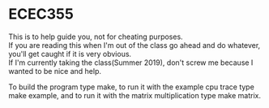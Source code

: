 # ECEC355   
This is to help guide you, not for cheating purposes.   
If you are reading this when I'm out of the class go ahead and do whatever, you'll get caught if it is very obvious.   
If I'm currently taking the class(Summer 2019), don't screw me because I wanted to be nice and help.   
   
To build the program type make, to run it with the example cpu trace type make example, and to run it with the matrix multiplication type make matrix.
